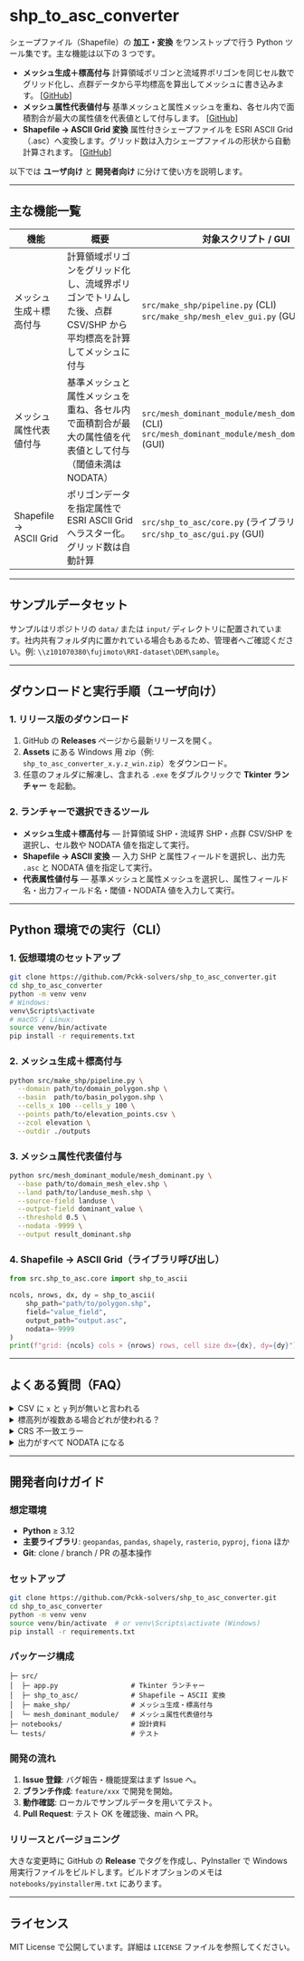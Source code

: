 # shp\_to\_asc\_converter

シェープファイル（Shapefile）の **加工・変換** をワンストップで行う Python ツール集です。主な機能は以下の 3 つです。

* **メッシュ生成＋標高付与**
  計算領域ポリゴンと流域界ポリゴンを同じセル数でグリッド化し、点群データから平均標高を算出してメッシュに書き込みます。
  \[[GitHub](https://github.com/Pckk-solvers/shp_to_asc_converter/tree/main/src/make_shp)]
* **メッシュ属性代表値付与**
  基準メッシュと属性メッシュを重ね、各セル内で面積割合が最大の属性値を代表値として付与します。
  \[[GitHub](https://github.com/Pckk-solvers/shp_to_asc_converter/tree/main/src/mesh_dominant_module)]
* **Shapefile → ASCII Grid 変換**
  属性付きシェープファイルを ESRI ASCII Grid（.asc）へ変換します。グリッド数は入力シェープファイルの形状から自動計算されます。
  \[[GitHub](https://github.com/Pckk-solvers/shp_to_asc_converter/tree/main/src/shp_to_asc)]

以下では **ユーザ向け** と **開発者向け** に分けて使い方を説明します。

---

## 主な機能一覧

| 機能                     | 概要                                                           | 対象スクリプト / GUI                                                                                                |
| ---------------------- | ------------------------------------------------------------ | ------------------------------------------------------------------------------------------------------------ |
| メッシュ生成＋標高付与            | 計算領域ポリゴンをグリッド化し、流域界ポリゴンでトリムした後、点群 CSV/SHP から平均標高を計算してメッシュに付与 | `src/make_shp/pipeline.py` (CLI)  <br>`src/make_shp/mesh_elev_gui.py` (GUI)                                  |
| メッシュ属性代表値付与            | 基準メッシュと属性メッシュを重ね、各セル内で面積割合が最大の属性値を代表値として付与（閾値未満は NODATA）     | `src/mesh_dominant_module/mesh_dominant.py` (CLI)  <br>`src/mesh_dominant_module/mesh_dominant_gui.py` (GUI) |
| Shapefile → ASCII Grid | ポリゴンデータを指定属性で ESRI ASCII Grid へラスター化。グリッド数は自動計算              | `src/shp_to_asc/core.py` (ライブラリ)  <br>`src/shp_to_asc/gui.py` (GUI)                                          |

---

## サンプルデータセット

サンプルはリポジトリの `data/` または `input/` ディレクトリに配置されています。社内共有フォルダ内に置かれている場合もあるため、管理者へご確認ください。例: `\\z101070380\fujimoto\RRI-dataset\DEM\sample`。

---

## ダウンロードと実行手順（ユーザ向け）

### 1. リリース版のダウンロード

1. GitHub の **Releases** ページから最新リリースを開く。
2. **Assets** にある Windows 用 zip（例: `shp_to_asc_converter_x.y.z_win.zip`）をダウンロード。
3. 任意のフォルダに解凍し、含まれる `.exe` をダブルクリックで **Tkinter ランチャー** を起動。

### 2. ランチャーで選択できるツール

* **メッシュ生成＋標高付与** — 計算領域 SHP・流域界 SHP・点群 CSV/SHP を選択し、セル数や NODATA 値を指定して実行。
* **Shapefile → ASCII 変換** — 入力 SHP と属性フィールドを選択し、出力先 `.asc` と NODATA 値を指定して実行。
* **代表属性値付与** — 基準メッシュと属性メッシュを選択し、属性フィールド名・出力フィールド名・閾値・NODATA 値を入力して実行。

---

## Python 環境での実行（CLI）

### 1. 仮想環境のセットアップ

```bash
git clone https://github.com/Pckk-solvers/shp_to_asc_converter.git
cd shp_to_asc_converter
python -m venv venv
# Windows:
venv\Scripts\activate
# macOS / Linux:
source venv/bin/activate
pip install -r requirements.txt
```

### 2. メッシュ生成＋標高付与

```bash
python src/make_shp/pipeline.py \
  --domain path/to/domain_polygon.shp \
  --basin  path/to/basin_polygon.shp \
  --cells_x 100 --cells_y 100 \
  --points path/to/elevation_points.csv \
  --zcol elevation \
  --outdir ./outputs
```

### 3. メッシュ属性代表値付与

```bash
python src/mesh_dominant_module/mesh_dominant.py \
  --base path/to/domain_mesh_elev.shp \
  --land path/to/landuse_mesh.shp \
  --source-field landuse \
  --output-field dominant_value \
  --threshold 0.5 \
  --nodata -9999 \
  --output result_dominant.shp
```

### 4. Shapefile → ASCII Grid（ライブラリ呼び出し）

```python
from src.shp_to_asc.core import shp_to_ascii

ncols, nrows, dx, dy = shp_to_ascii(
    shp_path="path/to/polygon.shp",
    field="value_field",
    output_path="output.asc",
    nodata=-9999
)
print(f"grid: {ncols} cols × {nrows} rows, cell size dx={dx}, dy={dy}")
```

---

## よくある質問（FAQ）

<details>
<summary>CSV に <code>x</code> と <code>y</code> 列が無いと言われる</summary>

点群 CSV から X / Y 列を自動検出する際、`x`/`y` または `lon`/`lat` 列を参照します。該当列が無い場合はエラーになるため、列名を修正するか SHP 形式を使用してください。

</details>

<details>
<summary>標高列が複数ある場合どれが使われる？</summary>

`--zcol` オプションで列名を明示しない場合、数値型の列が **1 つだけ** ならそれが使用されます。複数ある場合は `--zcol` を指定してください。

</details>

<details>
<summary>CRS 不一致エラー</summary>

`mesh_dominant.py` は基準メッシュと属性メッシュの CRS が一致している必要があります。異なる場合は `to_crs()` で統一してから実行してください。

</details>

<details>
<summary>出力がすべて NODATA になる</summary>

基準メッシュと属性メッシュが交差しない場合、全セルが NODATA になります。入力データの範囲や閾値設定を確認してください。

</details>

---

## 開発者向けガイド

### 想定環境

* **Python** ≥ 3.12
* **主要ライブラリ**: `geopandas`, `pandas`, `shapely`, `rasterio`, `pyproj`, `fiona` ほか
* **Git**: clone / branch / PR の基本操作

### セットアップ

```bash
git clone https://github.com/Pckk-solvers/shp_to_asc_converter.git
cd shp_to_asc_converter
python -m venv venv
source venv/bin/activate  # or venv\Scripts\activate (Windows)
pip install -r requirements.txt
```

### パッケージ構成

```text
├─ src/
│  ├─ app.py                  # Tkinter ランチャー
│  ├─ shp_to_asc/             # Shapefile → ASCII 変換
│  ├─ make_shp/               # メッシュ生成・標高付与
│  └─ mesh_dominant_module/   # メッシュ属性代表値付与
├─ notebooks/                 # 設計資料
└─ tests/                     # テスト
```

### 開発の流れ

1. **Issue 登録**: バグ報告・機能提案はまず Issue へ。
2. **ブランチ作成**: `feature/xxx` で開発を開始。
3. **動作確認**: ローカルでサンプルデータを用いてテスト。
4. **Pull Request**: テスト OK を確認後、main へ PR。

### リリースとバージョニング

大きな変更時に GitHub の **Release** でタグを作成し、PyInstaller で Windows 用実行ファイルをビルドします。ビルドオプションのメモは `notebooks/pyinstaller用.txt` にあります。

---

## ライセンス

MIT License で公開しています。詳細は `LICENSE` ファイルを参照してください。
